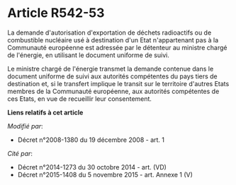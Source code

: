 # Article R542-53

La demande d'autorisation d'exportation de déchets radioactifs ou de combustible nucléaire usé à destination d'un Etat
n'appartenant pas à la Communauté européenne est adressée par le détenteur au ministre chargé de l'énergie, en utilisant le
document uniforme de suivi. 

Le ministre chargé de l'énergie transmet la demande contenue dans le document uniforme de suivi aux autorités compétentes du
pays tiers de destination et, si le transfert implique le transit sur le territoire d'autres Etats membres de la Communauté
européenne, aux autorités compétentes de ces Etats, en vue de recueillir leur consentement.

**Liens relatifs à cet article**

_Modifié par_:

  - Décret n°2008-1380 du 19 décembre 2008 - art. 1

_Cité par_:

  - Décret n°2014-1273 du 30 octobre 2014 - art. (VD)
  - Décret n°2015-1408 du 5 novembre 2015 - art. Annexe 1 (V)
